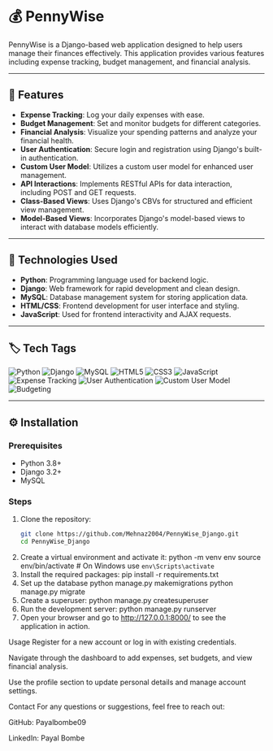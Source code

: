 # 💰 PennyWise

PennyWise is a Django-based web application designed to help users manage their finances effectively. This application provides various features including expense tracking, budget management, and financial analysis.

---

## 🚀 Features

- **Expense Tracking**: Log your daily expenses with ease.
- **Budget Management**: Set and monitor budgets for different categories.
- **Financial Analysis**: Visualize your spending patterns and analyze your financial health.
- **User Authentication**: Secure login and registration using Django's built-in authentication.
- **Custom User Model**: Utilizes a custom user model for enhanced user management.
- **API Interactions**: Implements RESTful APIs for data interaction, including POST and GET requests.
- **Class-Based Views**: Uses Django's CBVs for structured and efficient view management.
- **Model-Based Views**: Incorporates Django's model-based views to interact with database models efficiently.

---

## 🧰 Technologies Used

- **Python**: Programming language used for backend logic.
- **Django**: Web framework for rapid development and clean design.
- **MySQL**: Database management system for storing application data.
- **HTML/CSS**: Frontend development for user interface and styling.
- **JavaScript**: Used for frontend interactivity and AJAX requests.

---

## 🏷️ Tech Tags

![Python](https://img.shields.io/badge/Python-3776AB?style=for-the-badge&logo=python&logoColor=white)
![Django](https://img.shields.io/badge/Django-092E20?style=for-the-badge&logo=django&logoColor=white)
![MySQL](https://img.shields.io/badge/MySQL-4479A1?style=for-the-badge&logo=mysql&logoColor=white)
![HTML5](https://img.shields.io/badge/HTML5-E34F26?style=for-the-badge&logo=html5&logoColor=white)
![CSS3](https://img.shields.io/badge/CSS3-1572B6?style=for-the-badge&logo=css3&logoColor=white)
![JavaScript](https://img.shields.io/badge/JavaScript-F7DF1E?style=for-the-badge&logo=javascript&logoColor=black)
![Expense Tracking](https://img.shields.io/badge/Expense--Tracking-blue?style=for-the-badge)
![User Authentication](https://img.shields.io/badge/User--Authentication-blue?style=for-the-badge)
![Custom User Model](https://img.shields.io/badge/Custom--User--Model-blue?style=for-the-badge)
![Budgeting](https://img.shields.io/badge/Budgeting-blue?style=for-the-badge)

---

## ⚙️ Installation

### Prerequisites

- Python 3.8+
- Django 3.2+
- MySQL

### Steps

1. Clone the repository:
   ```bash
   git clone https://github.com/Mehnaz2004/PennyWise_Django.git
   cd PennyWise_Django
2. Create a virtual environment and activate it:
python -m venv env
source env/bin/activate  # On Windows use `env\Scripts\activate`
3. Install the required packages:
pip install -r requirements.txt
4. Set up the database
python manage.py makemigrations
python manage.py migrate
5. Create a superuser:
python manage.py createsuperuser
6. Run the development server:
python manage.py runserver
7. Open your browser and go to http://127.0.0.1:8000/ to see the application in action.

 Usage
Register for a new account or log in with existing credentials.

Navigate through the dashboard to add expenses, set budgets, and view financial analysis.

Use the profile section to update personal details and manage account settings.

 Contact
For any questions or suggestions, feel free to reach out:

GitHub: Payalbombe09

LinkedIn: Payal Bombe




